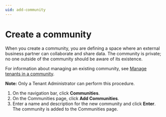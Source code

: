 ```yaml
---
uid: add-community
---
```


# Create a community

When you create a community, you are defining a space where an external business partner can collaborate and share data. The community is private; no one outside of the community should be aware of its existence.

For information about managing an existing community, see [Manage tenants in a community](xref:managecommunity).

**Note:** Only a Tenant Administrator can perform this procedure.

1. On the navigation bar, click **Communities**.
2. On the Communities page, click **Add Communities**.
3. Enter a name and description for the new community and click **Enter**. The community is added to the Communities page.
